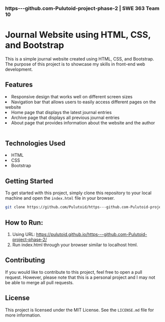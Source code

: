 ### https---github.com-Pulutoid-project-phase-2 | SWE 363 Team 10

# Journal Website using HTML, CSS, and Bootstrap

This is a simple journal website created using HTML, CSS, and Bootstrap. The purpose of this project is to showcase my skills in front-end web development.

## Features

<li>Responsive design that works well on different screen sizes</li>
<li>Navigation bar that allows users to easily access different pages on the website</li>
<li>Home page that displays the latest journal entries</li>
<li>Archive page that displays all previous journal entries</li>
<li>About page that provides information about the website and the author</li>
<br>

## Technologies Used

<li>HTML</li>
<li>CSS</li>
<li>Bootstrap</li>

## Getting Started

To get started with this project, simply clone this repository to your local machine and open the `index.html` file in your browser.

```bash
git clone https://github.com/Pulutoid/https---github.com-Pulutoid-project-phase-2 cd journal-website
```

## How to Run:

1. Using URL: https://pulutoid.github.io/https---github.com-Pulutoid-project-phase-2/
2. Run index.html through your browser similar to localhost html.

## Contributing

If you would like to contribute to this project, feel free to open a pull request. However, please note that this is a personal project and I may not be able to merge all pull requests.

## License

This project is licensed under the MIT License. See the `LICENSE.md` file for more information.

